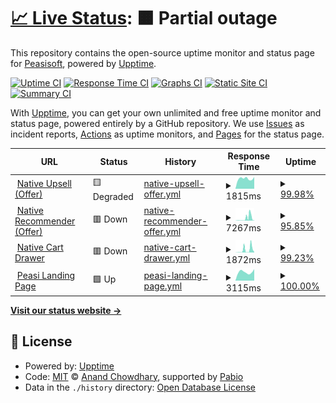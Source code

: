 # [📈 Live Status](https://Peasisoft.github.io/upptime): <!--live status--> **🟧 Partial outage**

This repository contains the open-source uptime monitor and status page for [Peasisoft](https://peasisoft.com/), powered by [Upptime](https://github.com/upptime/upptime).

[![Uptime CI](https://github.com/Peasisoft/upptime/workflows/Uptime%20CI/badge.svg)](https://github.com/Peasisoft/upptime/actions?query=workflow%3A%22Uptime+CI%22)
[![Response Time CI](https://github.com/Peasisoft/upptime/workflows/Response%20Time%20CI/badge.svg)](https://github.com/Peasisoft/upptime/actions?query=workflow%3A%22Response+Time+CI%22)
[![Graphs CI](https://github.com/Peasisoft/upptime/workflows/Graphs%20CI/badge.svg)](https://github.com/Peasisoft/upptime/actions?query=workflow%3A%22Graphs+CI%22)
[![Static Site CI](https://github.com/Peasisoft/upptime/workflows/Static%20Site%20CI/badge.svg)](https://github.com/Peasisoft/upptime/actions?query=workflow%3A%22Static+Site+CI%22)
[![Summary CI](https://github.com/Peasisoft/upptime/workflows/Summary%20CI/badge.svg)](https://github.com/Peasisoft/upptime/actions?query=workflow%3A%22Summary+CI%22)

With [Upptime](https://upptime.js.org), you can get your own unlimited and free uptime monitor and status page, powered entirely by a GitHub repository. We use [Issues](https://github.com/Peasisoft/upptime/issues) as incident reports, [Actions](https://github.com/Peasisoft/upptime/actions) as uptime monitors, and [Pages](https://Peasisoft.github.io/upptime) for the status page.

<!--start: status pages-->
<!-- This summary is generated by Upptime (https://github.com/upptime/upptime) -->
<!-- Do not edit this manually, your changes will be overwritten -->
<!-- prettier-ignore -->
| URL | Status | History | Response Time | Uptime |
| --- | ------ | ------- | ------------- | ------ |
| <img alt="" src="https://icons.duckduckgo.com/ip3/peasisoft.com.ico" height="13"> [Native Upsell (Offer)](https://peasisoft.com/api/popup-content?id=149&store_hash=c24b76wbe2&position=1&cartValue=0&qtyCart=0&is_has_coupons_in_cart=0&is_user_logged_in=0&user_token=&currency_code=USD) | 🟨 Degraded | [native-upsell-offer.yml](https://github.com/Peasisoft/upptime/commits/HEAD/history/native-upsell-offer.yml) | <details><summary><img alt="Response time graph" src="./graphs/native-upsell-offer/response-time-week.png" height="20"> 1815ms</summary><br><a href="https://Peasisoft.github.io/upptime/history/native-upsell-offer"><img alt="Response time 812" src="https://img.shields.io/endpoint?url=https%3A%2F%2Fraw.githubusercontent.com%2FPeasisoft%2Fupptime%2FHEAD%2Fapi%2Fnative-upsell-offer%2Fresponse-time.json"></a><br><a href="https://Peasisoft.github.io/upptime/history/native-upsell-offer"><img alt="24-hour response time 5381" src="https://img.shields.io/endpoint?url=https%3A%2F%2Fraw.githubusercontent.com%2FPeasisoft%2Fupptime%2FHEAD%2Fapi%2Fnative-upsell-offer%2Fresponse-time-day.json"></a><br><a href="https://Peasisoft.github.io/upptime/history/native-upsell-offer"><img alt="7-day response time 1815" src="https://img.shields.io/endpoint?url=https%3A%2F%2Fraw.githubusercontent.com%2FPeasisoft%2Fupptime%2FHEAD%2Fapi%2Fnative-upsell-offer%2Fresponse-time-week.json"></a><br><a href="https://Peasisoft.github.io/upptime/history/native-upsell-offer"><img alt="30-day response time 928" src="https://img.shields.io/endpoint?url=https%3A%2F%2Fraw.githubusercontent.com%2FPeasisoft%2Fupptime%2FHEAD%2Fapi%2Fnative-upsell-offer%2Fresponse-time-month.json"></a><br><a href="https://Peasisoft.github.io/upptime/history/native-upsell-offer"><img alt="1-year response time 812" src="https://img.shields.io/endpoint?url=https%3A%2F%2Fraw.githubusercontent.com%2FPeasisoft%2Fupptime%2FHEAD%2Fapi%2Fnative-upsell-offer%2Fresponse-time-year.json"></a></details> | <details><summary><a href="https://Peasisoft.github.io/upptime/history/native-upsell-offer">99.98%</a></summary><a href="https://Peasisoft.github.io/upptime/history/native-upsell-offer"><img alt="All-time uptime 100.00%" src="https://img.shields.io/endpoint?url=https%3A%2F%2Fraw.githubusercontent.com%2FPeasisoft%2Fupptime%2FHEAD%2Fapi%2Fnative-upsell-offer%2Fuptime.json"></a><br><a href="https://Peasisoft.github.io/upptime/history/native-upsell-offer"><img alt="24-hour uptime 99.89%" src="https://img.shields.io/endpoint?url=https%3A%2F%2Fraw.githubusercontent.com%2FPeasisoft%2Fupptime%2FHEAD%2Fapi%2Fnative-upsell-offer%2Fuptime-day.json"></a><br><a href="https://Peasisoft.github.io/upptime/history/native-upsell-offer"><img alt="7-day uptime 99.98%" src="https://img.shields.io/endpoint?url=https%3A%2F%2Fraw.githubusercontent.com%2FPeasisoft%2Fupptime%2FHEAD%2Fapi%2Fnative-upsell-offer%2Fuptime-week.json"></a><br><a href="https://Peasisoft.github.io/upptime/history/native-upsell-offer"><img alt="30-day uptime 100.00%" src="https://img.shields.io/endpoint?url=https%3A%2F%2Fraw.githubusercontent.com%2FPeasisoft%2Fupptime%2FHEAD%2Fapi%2Fnative-upsell-offer%2Fuptime-month.json"></a><br><a href="https://Peasisoft.github.io/upptime/history/native-upsell-offer"><img alt="1-year uptime 100.00%" src="https://img.shields.io/endpoint?url=https%3A%2F%2Fraw.githubusercontent.com%2FPeasisoft%2Fupptime%2FHEAD%2Fapi%2Fnative-upsell-offer%2Fuptime-year.json"></a></details>
| <img alt="" src="https://icons.duckduckgo.com/ip3/recommender.peasisoft.com.ico" height="13"> [Native Recommender (Offer)](https://recommender.peasisoft.com/api/popup-content?id=165&store_hash=c24b76wbe2&position=1&currency_code=USD&screen_width=1373&is_user_logged_in=0&user_token=&type=3) | 🟥 Down | [native-recommender-offer.yml](https://github.com/Peasisoft/upptime/commits/HEAD/history/native-recommender-offer.yml) | <details><summary><img alt="Response time graph" src="./graphs/native-recommender-offer/response-time-week.png" height="20"> 7267ms</summary><br><a href="https://Peasisoft.github.io/upptime/history/native-recommender-offer"><img alt="Response time 1488" src="https://img.shields.io/endpoint?url=https%3A%2F%2Fraw.githubusercontent.com%2FPeasisoft%2Fupptime%2FHEAD%2Fapi%2Fnative-recommender-offer%2Fresponse-time.json"></a><br><a href="https://Peasisoft.github.io/upptime/history/native-recommender-offer"><img alt="24-hour response time 9267" src="https://img.shields.io/endpoint?url=https%3A%2F%2Fraw.githubusercontent.com%2FPeasisoft%2Fupptime%2FHEAD%2Fapi%2Fnative-recommender-offer%2Fresponse-time-day.json"></a><br><a href="https://Peasisoft.github.io/upptime/history/native-recommender-offer"><img alt="7-day response time 7267" src="https://img.shields.io/endpoint?url=https%3A%2F%2Fraw.githubusercontent.com%2FPeasisoft%2Fupptime%2FHEAD%2Fapi%2Fnative-recommender-offer%2Fresponse-time-week.json"></a><br><a href="https://Peasisoft.github.io/upptime/history/native-recommender-offer"><img alt="30-day response time 4082" src="https://img.shields.io/endpoint?url=https%3A%2F%2Fraw.githubusercontent.com%2FPeasisoft%2Fupptime%2FHEAD%2Fapi%2Fnative-recommender-offer%2Fresponse-time-month.json"></a><br><a href="https://Peasisoft.github.io/upptime/history/native-recommender-offer"><img alt="1-year response time 1488" src="https://img.shields.io/endpoint?url=https%3A%2F%2Fraw.githubusercontent.com%2FPeasisoft%2Fupptime%2FHEAD%2Fapi%2Fnative-recommender-offer%2Fresponse-time-year.json"></a></details> | <details><summary><a href="https://Peasisoft.github.io/upptime/history/native-recommender-offer">95.85%</a></summary><a href="https://Peasisoft.github.io/upptime/history/native-recommender-offer"><img alt="All-time uptime 99.76%" src="https://img.shields.io/endpoint?url=https%3A%2F%2Fraw.githubusercontent.com%2FPeasisoft%2Fupptime%2FHEAD%2Fapi%2Fnative-recommender-offer%2Fuptime.json"></a><br><a href="https://Peasisoft.github.io/upptime/history/native-recommender-offer"><img alt="24-hour uptime 82.00%" src="https://img.shields.io/endpoint?url=https%3A%2F%2Fraw.githubusercontent.com%2FPeasisoft%2Fupptime%2FHEAD%2Fapi%2Fnative-recommender-offer%2Fuptime-day.json"></a><br><a href="https://Peasisoft.github.io/upptime/history/native-recommender-offer"><img alt="7-day uptime 95.85%" src="https://img.shields.io/endpoint?url=https%3A%2F%2Fraw.githubusercontent.com%2FPeasisoft%2Fupptime%2FHEAD%2Fapi%2Fnative-recommender-offer%2Fuptime-week.json"></a><br><a href="https://Peasisoft.github.io/upptime/history/native-recommender-offer"><img alt="30-day uptime 98.12%" src="https://img.shields.io/endpoint?url=https%3A%2F%2Fraw.githubusercontent.com%2FPeasisoft%2Fupptime%2FHEAD%2Fapi%2Fnative-recommender-offer%2Fuptime-month.json"></a><br><a href="https://Peasisoft.github.io/upptime/history/native-recommender-offer"><img alt="1-year uptime 99.76%" src="https://img.shields.io/endpoint?url=https%3A%2F%2Fraw.githubusercontent.com%2FPeasisoft%2Fupptime%2FHEAD%2Fapi%2Fnative-recommender-offer%2Fuptime-year.json"></a></details>
| <img alt="" src="https://icons.duckduckgo.com/ip3/nativecart.peasisoft.com.ico" height="13"> [Native Cart Drawer](https://nativecart.peasisoft.com/ult-upsell/login) | 🟥 Down | [native-cart-drawer.yml](https://github.com/Peasisoft/upptime/commits/HEAD/history/native-cart-drawer.yml) | <details><summary><img alt="Response time graph" src="./graphs/native-cart-drawer/response-time-week.png" height="20"> 1872ms</summary><br><a href="https://Peasisoft.github.io/upptime/history/native-cart-drawer"><img alt="Response time 291" src="https://img.shields.io/endpoint?url=https%3A%2F%2Fraw.githubusercontent.com%2FPeasisoft%2Fupptime%2FHEAD%2Fapi%2Fnative-cart-drawer%2Fresponse-time.json"></a><br><a href="https://Peasisoft.github.io/upptime/history/native-cart-drawer"><img alt="24-hour response time 283" src="https://img.shields.io/endpoint?url=https%3A%2F%2Fraw.githubusercontent.com%2FPeasisoft%2Fupptime%2FHEAD%2Fapi%2Fnative-cart-drawer%2Fresponse-time-day.json"></a><br><a href="https://Peasisoft.github.io/upptime/history/native-cart-drawer"><img alt="7-day response time 1872" src="https://img.shields.io/endpoint?url=https%3A%2F%2Fraw.githubusercontent.com%2FPeasisoft%2Fupptime%2FHEAD%2Fapi%2Fnative-cart-drawer%2Fresponse-time-week.json"></a><br><a href="https://Peasisoft.github.io/upptime/history/native-cart-drawer"><img alt="30-day response time 668" src="https://img.shields.io/endpoint?url=https%3A%2F%2Fraw.githubusercontent.com%2FPeasisoft%2Fupptime%2FHEAD%2Fapi%2Fnative-cart-drawer%2Fresponse-time-month.json"></a><br><a href="https://Peasisoft.github.io/upptime/history/native-cart-drawer"><img alt="1-year response time 291" src="https://img.shields.io/endpoint?url=https%3A%2F%2Fraw.githubusercontent.com%2FPeasisoft%2Fupptime%2FHEAD%2Fapi%2Fnative-cart-drawer%2Fresponse-time-year.json"></a></details> | <details><summary><a href="https://Peasisoft.github.io/upptime/history/native-cart-drawer">99.23%</a></summary><a href="https://Peasisoft.github.io/upptime/history/native-cart-drawer"><img alt="All-time uptime 99.98%" src="https://img.shields.io/endpoint?url=https%3A%2F%2Fraw.githubusercontent.com%2FPeasisoft%2Fupptime%2FHEAD%2Fapi%2Fnative-cart-drawer%2Fuptime.json"></a><br><a href="https://Peasisoft.github.io/upptime/history/native-cart-drawer"><img alt="24-hour uptime 96.02%" src="https://img.shields.io/endpoint?url=https%3A%2F%2Fraw.githubusercontent.com%2FPeasisoft%2Fupptime%2FHEAD%2Fapi%2Fnative-cart-drawer%2Fuptime-day.json"></a><br><a href="https://Peasisoft.github.io/upptime/history/native-cart-drawer"><img alt="7-day uptime 99.23%" src="https://img.shields.io/endpoint?url=https%3A%2F%2Fraw.githubusercontent.com%2FPeasisoft%2Fupptime%2FHEAD%2Fapi%2Fnative-cart-drawer%2Fuptime-week.json"></a><br><a href="https://Peasisoft.github.io/upptime/history/native-cart-drawer"><img alt="30-day uptime 99.82%" src="https://img.shields.io/endpoint?url=https%3A%2F%2Fraw.githubusercontent.com%2FPeasisoft%2Fupptime%2FHEAD%2Fapi%2Fnative-cart-drawer%2Fuptime-month.json"></a><br><a href="https://Peasisoft.github.io/upptime/history/native-cart-drawer"><img alt="1-year uptime 99.98%" src="https://img.shields.io/endpoint?url=https%3A%2F%2Fraw.githubusercontent.com%2FPeasisoft%2Fupptime%2FHEAD%2Fapi%2Fnative-cart-drawer%2Fuptime-year.json"></a></details>
| <img alt="" src="https://icons.duckduckgo.com/ip3/welcome.peasisoft.com.ico" height="13"> [Peasi Landing Page](https://welcome.peasisoft.com/) | 🟩 Up | [peasi-landing-page.yml](https://github.com/Peasisoft/upptime/commits/HEAD/history/peasi-landing-page.yml) | <details><summary><img alt="Response time graph" src="./graphs/peasi-landing-page/response-time-week.png" height="20"> 3115ms</summary><br><a href="https://Peasisoft.github.io/upptime/history/peasi-landing-page"><img alt="Response time 656" src="https://img.shields.io/endpoint?url=https%3A%2F%2Fraw.githubusercontent.com%2FPeasisoft%2Fupptime%2FHEAD%2Fapi%2Fpeasi-landing-page%2Fresponse-time.json"></a><br><a href="https://Peasisoft.github.io/upptime/history/peasi-landing-page"><img alt="24-hour response time 8447" src="https://img.shields.io/endpoint?url=https%3A%2F%2Fraw.githubusercontent.com%2FPeasisoft%2Fupptime%2FHEAD%2Fapi%2Fpeasi-landing-page%2Fresponse-time-day.json"></a><br><a href="https://Peasisoft.github.io/upptime/history/peasi-landing-page"><img alt="7-day response time 3115" src="https://img.shields.io/endpoint?url=https%3A%2F%2Fraw.githubusercontent.com%2FPeasisoft%2Fupptime%2FHEAD%2Fapi%2Fpeasi-landing-page%2Fresponse-time-week.json"></a><br><a href="https://Peasisoft.github.io/upptime/history/peasi-landing-page"><img alt="30-day response time 1796" src="https://img.shields.io/endpoint?url=https%3A%2F%2Fraw.githubusercontent.com%2FPeasisoft%2Fupptime%2FHEAD%2Fapi%2Fpeasi-landing-page%2Fresponse-time-month.json"></a><br><a href="https://Peasisoft.github.io/upptime/history/peasi-landing-page"><img alt="1-year response time 656" src="https://img.shields.io/endpoint?url=https%3A%2F%2Fraw.githubusercontent.com%2FPeasisoft%2Fupptime%2FHEAD%2Fapi%2Fpeasi-landing-page%2Fresponse-time-year.json"></a></details> | <details><summary><a href="https://Peasisoft.github.io/upptime/history/peasi-landing-page">100.00%</a></summary><a href="https://Peasisoft.github.io/upptime/history/peasi-landing-page"><img alt="All-time uptime 100.00%" src="https://img.shields.io/endpoint?url=https%3A%2F%2Fraw.githubusercontent.com%2FPeasisoft%2Fupptime%2FHEAD%2Fapi%2Fpeasi-landing-page%2Fuptime.json"></a><br><a href="https://Peasisoft.github.io/upptime/history/peasi-landing-page"><img alt="24-hour uptime 100.00%" src="https://img.shields.io/endpoint?url=https%3A%2F%2Fraw.githubusercontent.com%2FPeasisoft%2Fupptime%2FHEAD%2Fapi%2Fpeasi-landing-page%2Fuptime-day.json"></a><br><a href="https://Peasisoft.github.io/upptime/history/peasi-landing-page"><img alt="7-day uptime 100.00%" src="https://img.shields.io/endpoint?url=https%3A%2F%2Fraw.githubusercontent.com%2FPeasisoft%2Fupptime%2FHEAD%2Fapi%2Fpeasi-landing-page%2Fuptime-week.json"></a><br><a href="https://Peasisoft.github.io/upptime/history/peasi-landing-page"><img alt="30-day uptime 100.00%" src="https://img.shields.io/endpoint?url=https%3A%2F%2Fraw.githubusercontent.com%2FPeasisoft%2Fupptime%2FHEAD%2Fapi%2Fpeasi-landing-page%2Fuptime-month.json"></a><br><a href="https://Peasisoft.github.io/upptime/history/peasi-landing-page"><img alt="1-year uptime 100.00%" src="https://img.shields.io/endpoint?url=https%3A%2F%2Fraw.githubusercontent.com%2FPeasisoft%2Fupptime%2FHEAD%2Fapi%2Fpeasi-landing-page%2Fuptime-year.json"></a></details>

<!--end: status pages-->

[**Visit our status website →**](https://Peasisoft.github.io/upptime)

## 📄 License

- Powered by: [Upptime](https://github.com/upptime/upptime)
- Code: [MIT](./LICENSE) © [Anand Chowdhary](https://anandchowdhary.com), supported by [Pabio](https://pabio.com)
- Data in the `./history` directory: [Open Database License](https://opendatacommons.org/licenses/odbl/1-0/)

